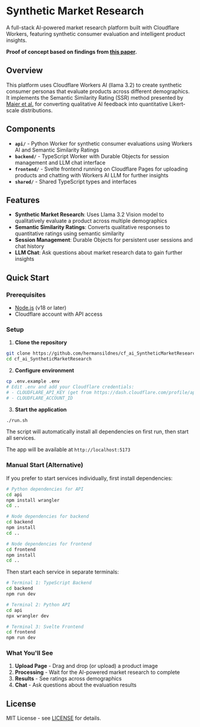 # Synthetic Market Research

A full-stack AI-powered market research platform built with Cloudflare Workers, featuring synthetic consumer evaluation and intelligent product insights.


**Proof of concept based on findings from [this paper](https://arxiv.org/abs/2510.08338).**

## Overview

This platform uses Cloudflare Workers AI (llama 3.2) to create synthetic consumer personas that evaluate products across different demographics. It implements the Semantic Similarity Rating (SSR) method presented by [Maier et al.](https://arxiv.org/abs/2510.08338) for converting qualitative AI feedback into quantitative Likert-scale distributions.

## Components

- **`api/`** - Python Worker for synthetic consumer evaluations using Workers AI and Semantic Similarity Ratings
- **`backend/`** - TypeScript Worker with Durable Objects for session management and LLM chat interface
- **`frontend/`** - Svelte frontend running on Cloudflare Pages for uploading products and chatting with Workers AI LLM for further insights
- **`shared/`** - Shared TypeScript types and interfaces

## Features

- **Synthetic Market Research**: Uses Llama 3.2 Vision model to qualitatively evaluate a product across multiple demographics
- **Semantic Similarity Ratings**: Converts qualitative responses to quantitative ratings using semantic similarity
- **Session Management**: Durable Objects for persistent user sessions and chat history
- **LLM Chat**: Ask questions about market research data to gain further insights

## Quick Start

### Prerequisites

- [Node.js](https://nodejs.org/) (v18 or later)
- Cloudflare account with API access

### Setup

1. **Clone the repository**
```bash
git clone https://github.com/hermansildnes/cf_ai_SyntheticMarketResearch.git
cd cf_ai_SyntheticMarketResearch
```

2. **Configure environment**
```bash
cp .env.example .env
# Edit .env and add your Cloudflare credentials:
# - CLOUDFLARE_API_KEY (get from https://dash.cloudflare.com/profile/api-tokens)
# - CLOUDFLARE_ACCOUNT_ID
```

3. **Start the application**
```bash
./run.sh
```

The script will automatically install all dependencies on first run, then start all services.

The app will be available at `http://localhost:5173`

### Manual Start (Alternative)

If you prefer to start services individually, first install dependencies:

```bash
# Python dependencies for API
cd api
npm install wrangler
cd ..

# Node dependencies for backend
cd backend
npm install
cd ..

# Node dependencies for frontend
cd frontend
npm install
cd ..
```

Then start each service in separate terminals:

```bash
# Terminal 1: TypeScript Backend
cd backend
npm run dev

# Terminal 2: Python API
cd api
npx wrangler dev

# Terminal 3: Svelte Frontend
cd frontend
npm run dev
```

### What You'll See

1. **Upload Page** - Drag and drop (or upload) a product image
2. **Processing** - Wait for the AI-powered market research to complete
3. **Results** - See ratings across demographics
4. **Chat** - Ask questions about the evaluation results

## License

MIT License - see [LICENSE](LICENSE) for details.
